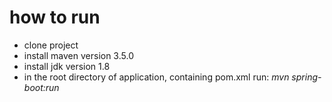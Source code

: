 # how to run

* clone project
* install maven version 3.5.0
* install jdk version 1.8
* in the root directory of application, containing pom.xml run: 
    _mvn spring-boot:run_
